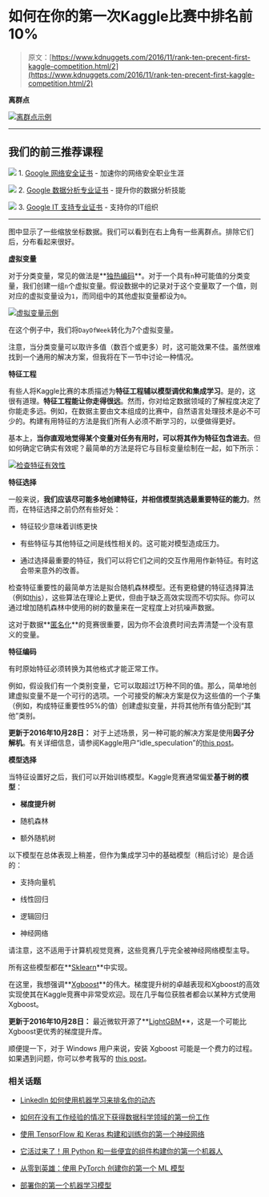 # 如何在你的第一次Kaggle比赛中排名前10%

> 原文：[https://www.kdnuggets.com/2016/11/rank-ten-precent-first-kaggle-competition.html/2](https://www.kdnuggets.com/2016/11/rank-ten-precent-first-kaggle-competition.html/2)

**离群点**

[![离群点示例](../Images/70eadff4905dbdee3a23ff64ef3219a8.png)](http://7xlo8f.com1.z0.glb.clouddn.com/blog-example_outlier.png)

* * *

## 我们的前三推荐课程

![](../Images/0244c01ba9267c002ef39d4907e0b8fb.png) 1\. [Google 网络安全证书](https://www.kdnuggets.com/google-cybersecurity) - 加速你的网络安全职业生涯

![](../Images/e225c49c3c91745821c8c0368bf04711.png) 2\. [Google 数据分析专业证书](https://www.kdnuggets.com/google-data-analytics) - 提升你的数据分析技能

![](../Images/0244c01ba9267c002ef39d4907e0b8fb.png) 3\. [Google IT 支持专业证书](https://www.kdnuggets.com/google-itsupport) - 支持你的IT组织

* * *

图中显示了一些缩放坐标数据。我们可以看到在右上角有一些离群点。排除它们后，分布看起来很好。

**虚拟变量**

对于分类变量，常见的做法是**[独热编码](https://en.wikipedia.org/wiki/One-hot)**。对于一个具有`n`种可能值的分类变量，我们创建一组`n`个虚拟变量。假设数据中的记录对于这个变量取了一个值，则对应的虚拟变量设为`1`，而同组中的其他虚拟变量都设为`0`。

[![虚拟变量示例](../Images/f7891877228b4993c0d084ec1c553387.png)](http://7xlo8f.com1.z0.glb.clouddn.com/blog-example-dummies.png)

在这个例子中，我们将`DayOfWeek`转化为7个虚拟变量。

注意，当分类变量可以取许多值（数百个或更多）时，这可能效果不佳。虽然很难找到一个通用的解决方案，但我将在下一节中讨论一种情况。

**特征工程**

有些人将Kaggle比赛的本质描述为**特征工程辅以模型调优和集成学习**。是的，这很有道理。**特征工程能让你走得很远**。然而，你对给定数据领域的了解程度决定了你能走多远。例如，在数据主要由文本组成的比赛中，自然语言处理技术是必不可少的。构建有用特征的方法是我们所有人必须不断学习的，以便做得更好。

基本上，**当你直观地觉得某个变量对任务有用时，可以将其作为特征包含进去**。但如何确定它确实有效呢？最简单的方法是将它与目标变量绘制在一起，如下所示：

[![检查特征有效性](../Images/d9b85e951f68e16d26e5899549ae2247.png)](http://7xlo8f.com1.z0.glb.clouddn.com/blog-vis_check_feat.png)

**特征选择**

一般来说，**我们应该尽可能多地创建特征，并相信模型挑选最重要特征的能力**。然而，在特征选择之前仍然有些好处：

+   特征较少意味着训练更快

+   有些特征与其他特征之间是线性相关的。这可能对模型造成压力。

+   通过选择最重要的特征，我们可以将它们之间的交互作用用作新特征。有时这会带来意外的改善。

检查特征重要性的最简单方法是拟合随机森林模型。还有更稳健的特征选择算法（例如[this](http://jmlr.org/papers/volume10/tuv09a/tuv09a.pdf)），这些算法在理论上更优，但由于缺乏高效实现而不切实际。你可以通过增加随机森林中使用的树的数量来在一定程度上对抗噪声数据。

这对于数据**[匿名化](https://en.wikipedia.org/wiki/Data_anonymization)**的竞赛很重要，因为你不会浪费时间去弄清楚一个没有意义的变量。

**特征编码**

有时原始特征必须转换为其他格式才能正常工作。

例如，假设我们有一个类别变量，它可以取超过1万种不同的值。那么，简单地创建虚拟变量不是一个可行的选项。一个可接受的解决方案是仅为这些值的一个子集（例如，构成特征重要性95%的值）创建虚拟变量，并将其他所有值分配到“其他”类别。

**更新于2016年10月28日：** 对于上述场景，另一种可能的解决方案是使用**因子分解机**。有关详细信息，请参阅Kaggle用户“idle_speculation”的[this post](https://www.kaggle.com/c/expedia-hotel-recommendations/forums/t/21607/1st-place-solution-summary)。

**模型选择**

当特征设置好之后，我们可以开始训练模型。Kaggle竞赛通常偏爱**基于树的模型**：

+   **梯度提升树**

+   随机森林

+   额外随机树

以下模型在总体表现上稍差，但作为集成学习中的基础模型（稍后讨论）是合适的：

+   支持向量机

+   线性回归

+   逻辑回归

+   神经网络

请注意，这不适用于计算机视觉竞赛，这些竞赛几乎完全被神经网络模型主导。

所有这些模型都在**[Sklearn](http://scikit-learn.org/)**中实现。

在这里，我想强调**[Xgboost](https://github.com/dmlc/xgboost)**的伟大。梯度提升树的卓越表现和Xgboost的高效实现使其在Kaggle竞赛中非常受欢迎。现在几乎每位获胜者都会以某种方式使用Xgboost。

**更新于2016年10月28日：** 最近微软开源了**[LightGBM](https://github.com/Microsoft/LightGBM)**，这是一个可能比Xgboost更优秀的梯度提升库。

顺便提一下，对于 Windows 用户来说，安装 Xgboost 可能是一个费力的过程。如果遇到问题，你可以参考我写的 [this post](https://dnc1994.com/2016/03/installing-xgboost-on-windows/)。

### 相关话题

+   [LinkedIn 如何使用机器学习来排名你的动态](https://www.kdnuggets.com/2022/11/linkedin-uses-machine-learning-rank-feed.html)

+   [如何在没有工作经验的情况下获得数据科学领域的第一份工作](https://www.kdnuggets.com/2021/02/first-job-data-science-without-work-experience.html)

+   [使用 TensorFlow 和 Keras 构建和训练你的第一个神经网络](https://www.kdnuggets.com/2023/05/building-training-first-neural-network-tensorflow-keras.html)

+   [它活过来了！用 Python 和一些便宜的组件构建你的第一个机器人](https://www.kdnuggets.com/2023/06/manning-build-first-robots-python-cheap-basic-components.html)

+   [从零到英雄：使用 PyTorch 创建你的第一个 ML 模型](https://www.kdnuggets.com/from-zero-to-hero-create-your-first-ml-model-with-pytorch)

+   [部署你的第一个机器学习模型](https://www.kdnuggets.com/deploying-your-first-machine-learning-model)
